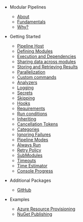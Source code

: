 <!-- docs/_sidebar.md -->

- Modular Pipelines

  - [About](/?id=about "About Modular Pipelines")
  - [Fundamentals](fundamentals "Fundamentals")
  - [Why?](why "Why?")

- Getting Started

  - [Pipeline Host](pipeline-host "Pipeline Host")
  - [Defining Modules](defining-modules "Defining Modules")
  - [Execution and Dependencies](execution-and-dependencies "Execution and Dependencies")
  - [Sharing data across modules](sharing-data "Sharing Data amongst Modules")
  - [Storing and Retrieving Results](storing-and-retrieving-results "Storing and Retrieving Results")
  - [Parallelization](parallelization "Parallelization")
  - [Custom commands](custom-commands "Custom commands")
  - [Analyzers](analyzers "Analyzers")
  - [Logging](logging "Logging")
  - [Secrets](secrets "Secrets")
  - [Skipping](skipping "Skipping")
  - [Hooks](hooks "Hooks")
  - [Requirements](requirements "Requirements")
  - [Run conditions](run-conditions "Run conditions")
  - [Inheriting](inheriting "Inheriting")
  - [Cancellation Tokens](cancellation-tokens "Cancellation Tokens")
  - [Categories](categories "Categories")
  - [Ignoring Failures](ignoring-failures "Ignoring Failures")
  - [Pipeline Modes](pipeline-modes "Pipeline Modes")
  - [Always Run](always-run "Always Run")
  - [Retry Policy](retry-policy "Retry Policy")
  - [SubModules](sub-modules "Sub-Modules")
  - [Timeouts](timeouts "Timeouts")
  - [Time Estimator](time-estimator "Time Estimator")
  - [Console Progress](console-progress "Console Progress")

- Additional Packages
  - [GitHub](/mp-packages/github "GitHub Package")

- Examples
  - [Azure Resource Provisioning](/examples/azure-example "Azure Resource Provisioning")
  - [NuGet Publishing](/examples/dotnet-test-build-publish "NuGet Publishing")
